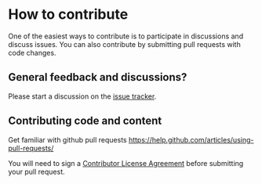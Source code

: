 # How to contribute
One of the easiest ways to contribute is to participate in discussions and discuss issues. You can also contribute by submitting pull requests with code changes.

## General feedback and discussions?
Please start a discussion on the [issue tracker](https://github.com/Microsoft/vsts-build-agent-cookbook/issues).

## Contributing code and content
Get familiar with github pull requests https://help.github.com/articles/using-pull-requests/

You will need to sign a [Contributor License Agreement](https://cla2.dotnetfoundation.org/) before submitting your pull request.
